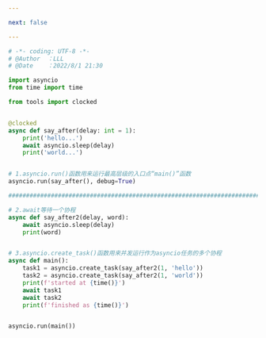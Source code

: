 ```yaml
---

next: false

---
```




<BlogInfo id="520" title="2.执行一个协程的三种机制" author="白日梦想猿" pv=0 read_times=0 pre_cost_time="0分45秒" category="协程" tag_list="['协程']" create_time="2022.08.01 21:30:59" update_time="2022.08.13 09:52:57" />

```python
# -*- coding: UTF-8 -*-                            
# @Author  ：LLL                         
# @Date    ：2022/8/1 21:30  

import asyncio
from time import time

from tools import clocked


@clocked
async def say_after(delay: int = 1):
    print('hello...')
    await asyncio.sleep(delay)
    print('world...')


# 1.asyncio.run()函数用来运行最高层级的入口点“main()”函数
asyncio.run(say_after(), debug=True)

#######################################################################################################

# 2.await等待一个协程
async def say_after2(delay, word):
    await asyncio.sleep(delay)
    print(word)


# 3.asyncio.create_task()函数用来并发运行作为asyncio任务的多个协程
async def main():
    task1 = asyncio.create_task(say_after2(1, 'hello'))
    task2 = asyncio.create_task(say_after2(1, 'world'))
    print(f'started at {time()}')
    await task1
    await task2
    print(f'finished as {time()}')


asyncio.run(main())

```



<ActionBox />

